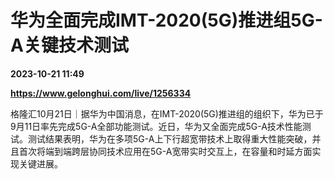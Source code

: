 # 华为全面完成IMT-2020(5G)推进组5G-A关键技术测试

**2023-10-21 11:49**

**https://www.gelonghui.com/live/1256334**

格隆汇10月21日｜据华为中国消息，在IMT-2020(5G)推进组的组织下，华为已于9月11日率先完成5G-A全部功能测试。近日，华为又全面完成5G-A技术性能测试。测试结果表明，华为在多项5G-A上下行超宽带技术上取得重大性能突破，并且首次将端到端跨层协同技术应用在5G-A宽带实时交互上，在容量和时延方面实现关键进展。